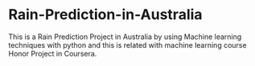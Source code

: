 # Rain-Prediction-in-Australia
This is a Rain Prediction Project in Australia by using Machine learning techniques with python and this is related with machine learning course Honor Project in Coursera.
